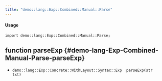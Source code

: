 ```yaml
---
title: "demo::lang::Exp::Combined::Manual::Parse"
---
```


#### Usage

`import demo::lang::Exp::Combined::Manual::Parse;`


## function parseExp {#demo-lang-Exp-Combined-Manual-Parse-parseExp}

* ``demo::lang::Exp::Concrete::WithLayout::Syntax::Exp  parseExp(str txt)``

